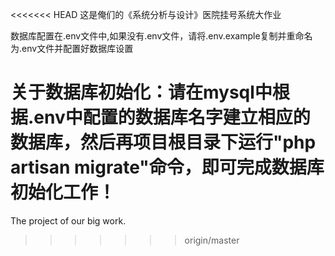 <<<<<<< HEAD
这是俺们的《系统分析与设计》医院挂号系统大作业

数据库配置在.env文件中,如果没有.env文件，请将.env.example复制并重命名为.env文件并配置好数据库设置

关于数据库初始化：请在mysql中根据.env中配置的数据库名字建立相应的数据库，然后再项目根目录下运行"php artisan migrate"命令，即可完成数据库初始化工作！
=======
The project of our big work.
>>>>>>> origin/master
